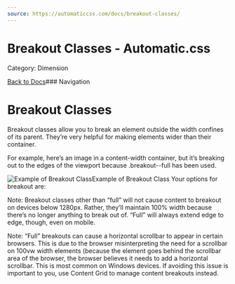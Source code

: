 ```yaml
---
source: https://automaticcss.com/docs/breakout-classes/
---
```


# Breakout Classes - Automatic.css

Category: Dimension

[Back to Docs](https://automaticcss.com/docs)### Navigation

# Breakout Classes

Breakout classes allow you to break an element outside the width confines of its parent. They’re very helpful for making elements wider than their container.

For example, here’s an image in a content-width container, but it’s breaking out to the edges of the viewport because .breakout--full has been used.

![Example of Breakout Class](https://automaticcss.com/wp-content/uploads/CleanShot-2024-10-19-at-19.02.35@2x-1024x804.jpg)Example of Breakout Class
Your options for breakout are:

Note: Breakout classes other than “full” will not cause content to breakout on devices below 1280px. Rather, they’ll maintain 100% width because there’s no longer anything to break out of. “Full” will always extend edge to edge, though, even on mobile.

Note: “Full” breakouts can cause a horizontal scrollbar to appear in certain browsers. This is due to the browser misinterpreting the need for a scrollbar on 100vw width elements (because the element goes behind the scrollbar area of the browser, the browser believes it needs to add a horizontal scrollbar. This is most common on Windows devices. If avoiding this issue is important to you, use Content Grid to manage content breakouts instead.

